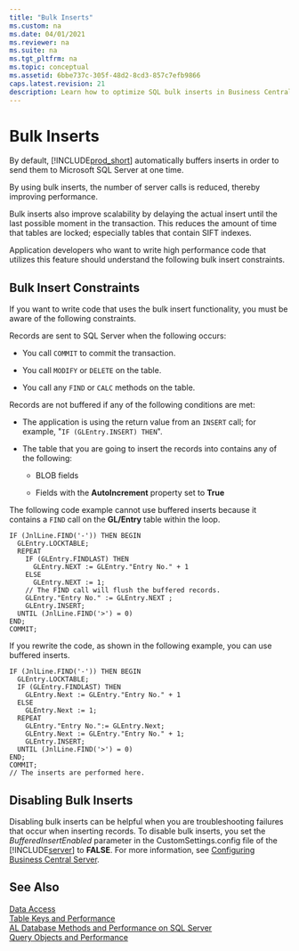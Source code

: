 ```yaml
---
title: "Bulk Inserts"
ms.custom: na
ms.date: 04/01/2021
ms.reviewer: na
ms.suite: na
ms.tgt_pltfrm: na
ms.topic: conceptual
ms.assetid: 6bbe737c-305f-48d2-8cd3-857c7efb9866
caps.latest.revision: 21
description: Learn how to optimize SQL bulk inserts in Business Central for improved performance and scalability. Understand constraints and disabling bulk inserts.
---
```

# Bulk Inserts
By default, [!INCLUDE[prod_short](../developer/includes/prod_short.md)] automatically buffers inserts in order to send them to Microsoft SQL Server at one time.  

 By using bulk inserts, the number of server calls is reduced, thereby improving performance.  

 Bulk inserts also improve scalability by delaying the actual insert until the last possible moment in the transaction. This reduces the amount of time that tables are locked; especially tables that contain SIFT indexes.  

 Application developers who want to write high performance code that utilizes this feature should understand the following bulk insert constraints.  

## Bulk Insert Constraints  
 If you want to write code that uses the bulk insert functionality, you must be aware of the following constraints.  

 Records are sent to SQL Server when the following occurs:  

-   You call `COMMIT` to commit the transaction.  

-   You call `MODIFY` or `DELETE` on the table.  

-   You call any `FIND` or `CALC` methods on the table.  

 Records are not buffered if any of the following conditions are met:  

-   The application is using the return value from an `INSERT` call; for example, "`IF (GLEntry.INSERT) THEN`".  

-   The table that you are going to insert the records into contains any of the following:  

    -   BLOB fields  

    -   Fields with the **AutoIncrement** property set to **True**  

 The following code example cannot use buffered inserts because it contains a `FIND` call on the **GL/Entry** table within the loop.  

```  
IF (JnlLine.FIND('-')) THEN BEGIN  
  GLEntry.LOCKTABLE;  
  REPEAT  
    IF (GLEntry.FINDLAST) THEN  
      GLEntry.NEXT := GLEntry."Entry No." + 1  
    ELSE  
      GLEntry.NEXT := 1;  
    // The FIND call will flush the buffered records.  
    GLEntry."Entry No." := GLEntry.NEXT ;  
    GLEntry.INSERT;  
  UNTIL (JnlLine.FIND('>') = 0)  
END;  
COMMIT;  
```  

 If you rewrite the code, as shown in the following example, you can use buffered inserts.  

```  
IF (JnlLine.FIND('-')) THEN BEGIN  
  GLEntry.LOCKTABLE;  
  IF (GLEntry.FINDLAST) THEN  
    GLEntry.Next := GLEntry."Entry No." + 1  
  ELSE  
    GLEntry.Next := 1;  
  REPEAT  
    GLEntry."Entry No.":= GLEntry.Next;  
    GLEntry.Next := GLEntry."Entry No." + 1;  
    GLEntry.INSERT;  
  UNTIL (JnlLine.FIND('>') = 0)  
END;  
COMMIT;  
// The inserts are performed here.  
```  

## Disabling Bulk Inserts  
 Disabling bulk inserts can be helpful when you are troubleshooting failures that occur when inserting records. To disable bulk inserts, you set the *BufferedInsertEnabled* parameter in the CustomSettings.config file of the [!INCLUDE[server](../developer/includes/server.md)] to **FALSE**. For more information, see [Configuring Business Central Server](configure-server-instance.md).  

## See Also  
 [Data Access](optimize-sql-data-access.md)   
 [Table Keys and Performance](optimize-sql-table-keys-and-performance.md)   
 [AL Database Methods and Performance on SQL Server](optimize-sql-al-database-methods-and-performance-on-server.md)   
 [Query Objects and Performance](optimize-sql-query-objects-and-performance.md)
